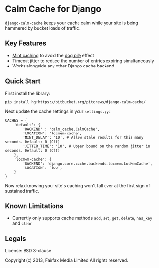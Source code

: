 # Calm Cache for Django

`django-calm-cache` keeps your cache calm while your site is being hammered by
bucket loads of traffic.

## Key Features

 * [Mint caching](http://djangosnippets.org/snippets/155/) to avoid the
   [dog pile](http://en.wikipedia.org/wiki/Cache_stampede) effect
 * Timeout jitter to reduce the number of entries expiring simultaneously
 * Works alongside any other Django cache backend.

## Quick Start

First install the library:

    pip install hg+https://bitbucket.org/pitcrews/django-calm-cache/


Next update the cache settings in your `settings.py`:

    CACHES = {
        'default': {
            'BACKEND' : 'calm_cache.CalmCache',
            'LOCATION': 'locmem-cache',
            'MINT_DELAY': '10', # Allow stale results for this many seconds. Default: 0 (Off)
            'JITTER_TIME': '10', # Upper bound on the random jitter in seconds. Default: 0 (Off)
        },
        'locmem-cache': {
            'BACKEND': 'django.core.cache.backends.locmem.LocMemCache',
            'LOCATION': 'foo',
        }
    }

Now relax knowing your site's caching won't fall over at the first sign of sustained traffic.

## Known Limitations

 * Currently only supports cache methods `add`, `set`, `get`, `delete`,
   `has_key` and `clear`

## Legals

License: BSD 3-clause

Copyright (c) 2013, Fairfax Media Limited
All rights reserved.

